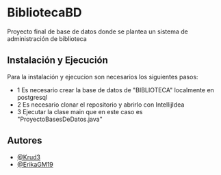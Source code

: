# BibliotecaBD
Proyecto final de base de datos donde se plantea un sistema de administración de biblioteca 

## Instalación y Ejecución
Para la instalación y ejecucion son necesarios los siguientes pasos: 
- 1 Es necesario crear la base de datos de "BIBLIOTECA" localmente en postgresql
- 2 Es necesario clonar el repositorio y abrirlo con IntellijIdea
- 3 Ejecutar la clase main que en este caso es "ProyectoBasesDeDatos.java"


## Autores

- [@Krud3](https://github.com/Krud3)
- [@ErikaGM19](https://github.com/ErikaGM19)